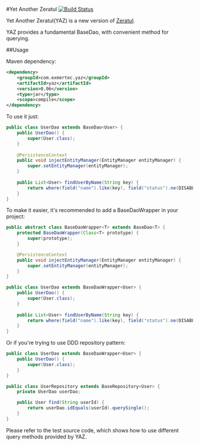 #Yet Another Zeratul [![Build Status](https://travis-ci.org/elvis-liu/yaz.svg?branch=master)](https://travis-ci.org/elvis-liu/yaz)

Yet Another Zeratul(YAZ) is a new version of [Zeratul](https://github.com/ThoughtWorksInc/zeratul).

YAZ provides a fundamental BaseDao, with convenient method for querying.

##Usage

Maven dependency:

```xml
<dependency>
    <groupId>com.exmertec.yaz</groupId>
    <artifactId>yaz</artifactId>
    <version>0.06</version>
    <type>jar</type>
    <scope>compile</scope>
</dependency>
```

To use it just:
    
```java
public class UserDao extends BaseDao<User> {
    public UserDao() {
        super(User.class);
    }
    
    @PersistenceContext
    public void injectEntityManager(EntityManager entityManager) {
        super.setEntityManager(entityManager);
    }
    
    public List<User> findUserByName(String key) {
        return where(field("name").like(key), field("status").ne(DISABLED)).queryList();
    }
}
```

To make it easier, it's recommended to add a BaseDaoWrapper in your project:

```java
public abstract class BaseDaoWrapper<T> extends BaseDao<T> {
    protected BaseDaoWrapper(Class<T> prototype) {
        super(prototype);
    }

    @PersistenceContext
    public void injectEntityManager(EntityManager entityManager) {
        super.setEntityManager(entityManager);
    }
}

public class UserDao extends BaseDaoWrapper<User> {
    public UserDao() {
        super(User.class);
    }
    
    public List<User> findUserByName(String key) {
        return where(field("name").like(key), field("status").ne(DISABLED)).queryList();
    }
}
```

Or if you're trying to use DDD repository pattern:

```java
public class UserDao extends BaseDaoWrapper<User> {
    public UserDao() {
        super(User.class);
    }
}

public class UserRepository extends BaseRepository<User> {
    private UserDao userDao;

    public User find(String userId) {
        return userDao.idEquals(userId).querySingle();
    }
}
```

Please refer to the test source code, which shows how to use different query methods provided by YAZ.
